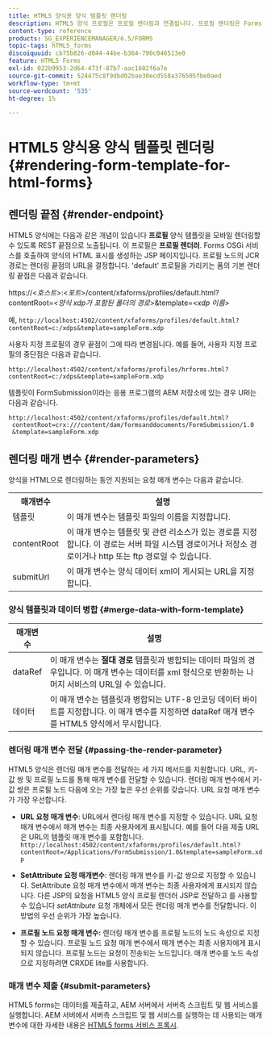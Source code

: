 ```yaml
---
title: HTML5 양식용 양식 템플릿 렌더링
description: HTML5 양식 프로필은 프로필 렌더링과 연결됩니다. 프로필 렌더링은 Forms OSGi 서비스를 호출하여 양식의 HTML 표시를 생성하는 JSP 페이지입니다.
content-type: reference
products: SG_EXPERIENCEMANAGER/6.5/FORMS
topic-tags: hTML5_forms
discoiquuid: cb75b826-d044-44be-b364-790c046513e0
feature: HTML5 Forms
exl-id: 022b9953-2d64-473f-87b7-aac1602f6a7e
source-git-commit: 524475c8f9dbd02bae30ecd558a376505fbe0aed
workflow-type: tm+mt
source-wordcount: '535'
ht-degree: 1%

---
```


# HTML5 양식용 양식 템플릿 렌더링 {#rendering-form-template-for-html-forms}

## 렌더링 끝점 {#render-endpoint}

HTML5 양식에는 다음과 같은 개념이 있습니다 **프로필** 양식 템플릿을 모바일 렌더링할 수 있도록 REST 끝점으로 노출됩니다. 이 프로필은 **프로필 렌더러**. Forms OSGi 서비스를 호출하여 양식의 HTML 표시를 생성하는 JSP 페이지입니다. 프로필 노드의 JCR 경로는 렌더링 끝점의 URL을 결정합니다. &#39;default&#39; 프로필을 가리키는 폼의 기본 렌더링 끝점은 다음과 같습니다.

https://&lt;*호스트*>:&lt;*포트*>/content/xfaforms/profiles/default.html?contentRoot=&lt;*양식 xdp가 포함된 폴더의 경로*>&amp;template=&lt;*xdp 이름*>

예, `http://localhost:4502/content/xfaforms/profiles/default.html?contentRoot=c:/xdps&template=sampleForm.xdp`

사용자 지정 프로필의 경우 끝점이 그에 따라 변경됩니다. 예를 들어, 사용자 지정 프로필의 중단점은 다음과 같습니다.

`http://localhost:4502/content/xfaforms/profiles/hrforms.html?contentRoot=c:/xdps&template=sampleForm.xdp`

템플릿이 FormSubmission이라는 응용 프로그램의 AEM 저장소에 있는 경우 URI는 다음과 같습니다.

```http
http://localhost:4502/content/xfaforms/profiles/default.html?
 contentRoot=crx:///content/dam/formsanddocuments/FormSubmission/1.0
 &template=sampleForm.xdp
```

## 렌더링 매개 변수 {#render-parameters}

양식을 HTML으로 렌더링하는 동안 지원되는 요청 매개 변수는 다음과 같습니다.

<table>
 <tbody>
  <tr>
   <th><strong>매개변수 </strong></th>
   <th><strong>설명</strong></th>
  </tr>
  <tr>
   <td>템플릿<br /> </td>
   <td>이 매개 변수는 템플릿 파일의 이름을 지정합니다.<br /> </td>
  </tr>
  <tr>
   <td>contentRoot<br /> </td>
   <td>이 매개 변수는 템플릿 및 관련 리소스가 있는 경로를 지정합니다. 이 경로는 서버 파일 시스템 경로이거나 저장소 경로이거나 http 또는 ftp 경로일 수 있습니다.<br /> </td>
  </tr>
  <tr>
   <td>submitUrl<br /> </td>
   <td>이 매개 변수는 양식 데이터 xml이 게시되는 URL을 지정합니다.<br /> </td>
  </tr>
 </tbody>
</table>

### 양식 템플릿과 데이터 병합 {#merge-data-with-form-template}

| 매개변수 | 설명 |
|---|---|
| dataRef | 이 매개 변수는 **절대 경로** 템플릿과 병합되는 데이터 파일의 경우입니다. 이 매개 변수는 데이터를 xml 형식으로 반환하는 나머지 서비스의 URL일 수 있습니다. |
| 데이터 | 이 매개 변수는 템플릿과 병합되는 UTF-8 인코딩 데이터 바이트를 지정합니다. 이 매개 변수를 지정하면 dataRef 매개 변수를 HTML5 양식에서 무시합니다. |

### 렌더링 매개 변수 전달 {#passing-the-render-parameter}

HTML5 양식은 렌더링 매개 변수를 전달하는 세 가지 메서드를 지원합니다. URL, 키-값 쌍 및 프로필 노드를 통해 매개 변수를 전달할 수 있습니다. 렌더링 매개 변수에서 키-값 쌍은 프로필 노드 다음에 오는 가장 높은 우선 순위를 갖습니다. URL 요청 매개 변수가 가장 우선합니다.

* **URL 요청 매개 변수**: URL에서 렌더링 매개 변수를 지정할 수 있습니다. URL 요청 매개 변수에서 매개 변수는 최종 사용자에게 표시됩니다. 예를 들어 다음 제출 URL은 URL의 템플릿 매개 변수를 포함합니다. `http://localhost:4502/content/xfaforms/profiles/default.html?contentRoot=/Applications/FormSubmission/1.0&template=sampleForm.xdp`

* **SetAttribute 요청 매개변수**: 렌더링 매개 변수를 키-값 쌍으로 지정할 수 있습니다. SetAttribute 요청 매개 변수에서 매개 변수는 최종 사용자에게 표시되지 않습니다. 다른 JSP의 요청을 HTML5 양식 프로필 렌더러 JSP로 전달하고 를 사용할 수 있습니다 *setAttribute* 요청 개체에서 모든 렌더링 매개 변수를 전달합니다. 이 방법의 우선 순위가 가장 높습니다.

* **프로필 노드 요청 매개 변수:** 렌더링 매개 변수를 프로필 노드의 노드 속성으로 지정할 수 있습니다. 프로필 노드 요청 매개 변수에서 매개 변수는 최종 사용자에게 표시되지 않습니다. 프로필 노드는 요청이 전송되는 노드입니다. 매개 변수를 노드 속성으로 지정하려면 CRXDE lite를 사용합니다.

### 매개 변수 제출 {#submit-parameters}

HTML5 forms는 데이터를 제출하고, AEM 서버에서 서버측 스크립트 및 웹 서비스를 실행합니다. AEM 서버에서 서버측 스크립트 및 웹 서비스를 실행하는 데 사용되는 매개 변수에 대한 자세한 내용은 [HTML5 forms 서비스 프록시](/help/forms/using/service-proxy.md).
